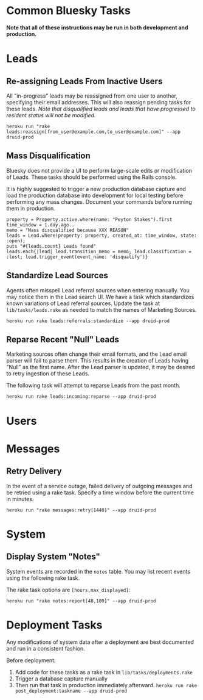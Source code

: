 # Common Bluesky Tasks

**Note that all of these instructions may be run in both development and production.**

# Leads

## Re-assigning Leads From Inactive Users

All "in-progress" leads may be reassigned from one user to another, specifying their email addresses. This will also reassign pending tasks for these leads. _Note that disqualified leads and leads that have progressed to resident status will not be modified._

`heroku run "rake leads:reassign[from_user@example.com,to_user@example.com]" --app druid-prod`

## Mass Disqualification

Bluesky does not provide a UI to perform large-scale edits or modification of Leads. These tasks should be performed using the Rails console.

It is highly suggested to trigger a new production database capture and load the production database into development for local testing before performing any mass changes. Document your commands before running them in production.

```
property = Property.active.where(name: "Peyton Stakes").first
time_window = 1.day.ago..
memo = "Mass disqualified because XXX REASON"
leads = Lead.where(property: property, created_at: time_window, state: :open);
puts "#{leads.count} Leads found"
leads.each{|lead| lead.transition_memo = memo; lead.classification = :lost; lead.trigger_event(event_name: 'disqualify')}
```

## Standardize Lead Sources

Agents often misspell Lead referral sources when entering manually. You may notice them in the Lead search UI. We have a task which standardizes known variations of Lead referral sources. Update the task at `lib/tasks/leads.rake` as needed to match the names of Marketing Sources.

`heroku run rake leads:referrals:standardize --app druid-prod`

## Reparse Recent "Null" Leads

Marketing sources often change their email formats, and the Lead email parser will fail to parse them. This results in the creation of Leads having "Null" as the first name. After the Lead parser is updated, it may be desired to retry ingestion of these Leads.

The following task will attempt to reparse Leads from the past month.

`heroku run rake leads:incoming:reparse --app druid-prod`

# Users

# Messages

## Retry Delivery

In the event of a service outage, failed delivery of outgoing messages and be retried using a rake task. Specify a time window before the current time in minutes.

`heroku run "rake messages:retry[1440]" --app druid-prod`

# System

## Display System "Notes"

System events are recorded in the `notes` table. You may list recent events using the following rake task.

The rake task options are `[hours,max_displayed]`:

`heroku run "rake notes:report[48,100]" --app druid-prod`

# Deployment Tasks

Any modifications of system data after a deployment are best documented and run in a consistent fashion.

Before deployment:
1. Add code for these tasks as a rake task in `lib/tasks/deployments.rake`
2. Trigger a database capture manually
3. Then run that task in production immediately afterward. `heroku run rake post_deployment:taskname --app druid-prod`
